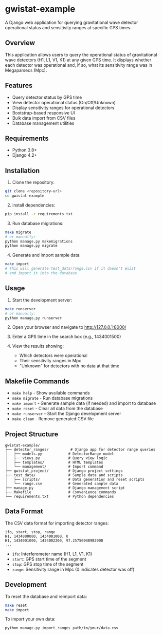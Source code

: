 # gwistat-example

A Django web application for querying gravitational wave detector operational status and sensitivity ranges at specific GPS times.

## Overview

This application allows users to query the operational status of gravitational wave detectors (H1, L1, V1, K1) at any given GPS time. It displays whether each detector was operational and, if so, what its sensitivity range was in Megaparsecs (Mpc).

## Features

- Query detector status by GPS time
- View detector operational status (On/Off/Unknown)
- Display sensitivity ranges for operational detectors
- Bootstrap-based responsive UI
- Bulk data import from CSV files
- Database management utilities

## Requirements

- Python 3.8+
- Django 4.2+

## Installation

1. Clone the repository:
```bash
git clone <repository-url>
cd gwistat-example
```

2. Install dependencies:
```bash
pip install -r requirements.txt
```

3. Run database migrations:
```bash
make migrate
# or manually:
python manage.py makemigrations
python manage.py migrate
```

4. Generate and import sample data:
```bash
make import
# This will generate test_data/range.csv if it doesn't exist
# and import it into the database
```

## Usage

1. Start the development server:
```bash
make runserver
# or manually:
python manage.py runserver
```

2. Open your browser and navigate to http://127.0.0.1:8000/

3. Enter a GPS time in the search box (e.g., 1434001500)

4. View the results showing:
   - Which detectors were operational
   - Their sensitivity ranges in Mpc
   - "Unknown" for detectors with no data at that time

## Makefile Commands

- `make help` - Show available commands
- `make migrate` - Run database migrations
- `make import` - Generate sample data (if needed) and import to database
- `make reset` - Clear all data from the database
- `make runserver` - Start the Django development server
- `make clean` - Remove generated CSV file

## Project Structure

```
gwistat-example/
├── detector_ranges/          # Django app for detector range queries
│   ├── models.py            # DetectorRange model
│   ├── views.py             # Query view logic
│   ├── templates/           # HTML templates
│   └── management/          # Import command
├── gwistat_project/         # Django project settings
├── test_data/               # Sample data and scripts
│   ├── scripts/             # Data generation and reset scripts
│   └── range.csv            # Generated sample data
├── manage.py                # Django management script
├── Makefile                 # Convenience commands
└── requirements.txt         # Python dependencies
```

## Data Format

The CSV data format for importing detector ranges:
```csv
ifo, start, stop, range
H1, 1434000000, 1434001000, 0
H1, 1434001000, 1434002200, 97.25756048982008
...
```

- `ifo`: Interferometer name (H1, L1, V1, K1)
- `start`: GPS start time of the segment
- `stop`: GPS stop time of the segment
- `range`: Sensitivity range in Mpc (0 indicates detector was off)

## Development

To reset the database and reimport data:
```bash
make reset
make import
```

To import your own data:
```bash
python manage.py import_ranges path/to/your/data.csv
```